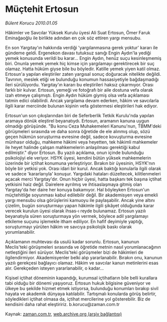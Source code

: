 # Müçtehit Ertosun

*Bülent Korucu 2010.01.05*

<tr><td class="metin" colspan="2" style="padding-top: 20px; padding-left: 5px; ">Hâkimler ve Savcılar Yüksek Kurulu üyesi Ali Suat Ertosun, Ömer Faruk Eminağaoğlu ile birlikte adından en çok söz ettiren yargı mensubu.</td></tr><tr><td class="metin" colspan="2" style="padding-top: 20px; padding-left: 5px; "><p>En son Yargıtay'ın hakkında verdiği 'yargılanmasına gerek yoktur' kararı ile gündeme geldi. Ergenekon davası tutuksuz sanığı Engin Aydın'la yediği yemek konusunda verildi bu karar... Engin Aydın, henüz suçu kesinleşmemiş biri. Onunla yemek yemek hiç kimse için yargılamayı gerektirecek bir suç olamaz. Hatta hüküm giyse bile bu böyledir. Katille yemek yiyen katil olmaz. Ertosun'a yapılan eleştiriler zaten yargısal sonuç doğuracak nitelikte değildi. Tavrının, meslek etiği ve bulunduğu konumun hassasiyetiyle bağdaşmadığı ileri sürülüyordu. Yargıtay'ın kararı bu eleştirileri haksız çıkarmıyor. Orası farklı bir kulvar. Ertosun, yemeği ve fotoğrafı bir aile dostuna vefa olarak izah etmeye çalışmıştı. Engin Aydın hüküm giymiş olsa vefa açıklaması tatmin edici olabilirdi. Ancak yargılama devam ederken, hâkim ve savcılarla ilgili karar merciinde bulunan kişinin vefa göstermesi eleştirileri hak ediyor.
<p> Ertosun'un son çıkışlarından biri de Seferberlik Tetkik Kurulu'nda yapılan aramaya dönük eleştirel beyanatıydı. Ertosun, aramanın kanuna uygun olmadığı görüşünde. "Bu konu Ceza Muhakemeleri Kanunu'nun, TBMM'deki görüşmeleri sırasında ve daha sonra öğretide de ele alınmış olup, sözü geçen hükmün soruşturma evresine değil, sadece kovuşturma evresine münhasır olduğu, mahkeme hâkimi veya heyetten, tek hâkimli mahkemeler ile heyet halinde çalışan mahkemelerin anlaşılması gerektiği kabul edilmiştir." diyor Ertosun. Bu yazılı açıklama, onun içinde bulunduğu psikolojiyi ele veriyor. HSYK üyesi, kendini bütün yüksek mahkemelerin üzerinde bir içtihat konumuna yerleştiriyor. Bırakın bir üyesinin, HSYK'nın böyle bir yetkisi yok. Orası idari bir kurul. Ancak baktığı konularla ilgili olarak ve sadece 'kararlarıyla' konuşur. Yargıdaki hataları düzeltecek, kilitlenmeleri açacak merci Yargıtay'dır. Onun hiçbir üyesi, hatta başkanı tek başına içtihat yetkisini haiz değil. Dairelere ayrılmış ve ihtisaslaşmaya gitmiş olan Yargıtay'da her daire her konuya bakamıyor. Hal böyleyken Ertosun'un müçtehitliğe soyunması kabul edilebilir değil. Bir akademisyen veya emekli yargı mensubu olsa görüşlerini kamuoyu ile paylaşabilir. Ancak yine altını çizelim, bugün soruşturmayı yapan hâkimle ilgili şikâyet olduğunda karar verecek kurulun üyesi olarak ihsas-ı reyde bulunamaz. Ertosun yazılı beyanatıyla süren soruşturmaya yön vermek, böylece adil yargılamayı etkileme suçunu işlemekle itham ediliyor. En hafif deyimiyle yaptığı, soruşturmayı yürüten hâkim ve savcıya psikolojik baskı olarak yorumlanabilir.
<p> Açıklamanın muhtevası da usulü kadar sorunlu. Ertosun, kanunun Meclis'teki görüşmeleri sırasında ve öğretide metnin nasıl yorumlanacağının netleştiğini ileri sürüyor. Meclis'teki görüşmeler bizi de hâkimleri de ilgilendirmiyor. Akademisyenler belki alıp yararlanabilir. Bırakın onu, kanunun yazılı gerekçesi bağlayıcı olamaz. Hâkim ve savcılar kanun metinlerini esas alır. Gerekçeden isteyen yararlanabilir, o kadar...
<p> Kişisel içtihat döneminin kapandığı, kurumsal içtihatların bile belli kurallara tabi olduğu bir dönemi yaşıyoruz. Ertosun hukuk bilgisine güveniyor ve ülkeye bu şekilde hizmet etmek istiyorsa, bulunduğu konumları bırakıp sivil hayata ve akademik dünyaya katılabilir. Tartışmalı konularda görüş belirtir, söyledikleri içtihat olmasa da, içtihat mercilerine yol gösterebilir. Biz de kendisini daha rahat eleştiririz. b.korucu@zaman.com.tr<br/></p></p></p></p></td></tr>

Kaynak: [zaman.com.tr](http://zaman.com.tr/yazar.do?yazino=936029), [web.archive.org (arşiv bağlantısı)](http://web.archive.org/web/20100125044028/http://zaman.com.tr:80/yazar.do?yazino=936029)
